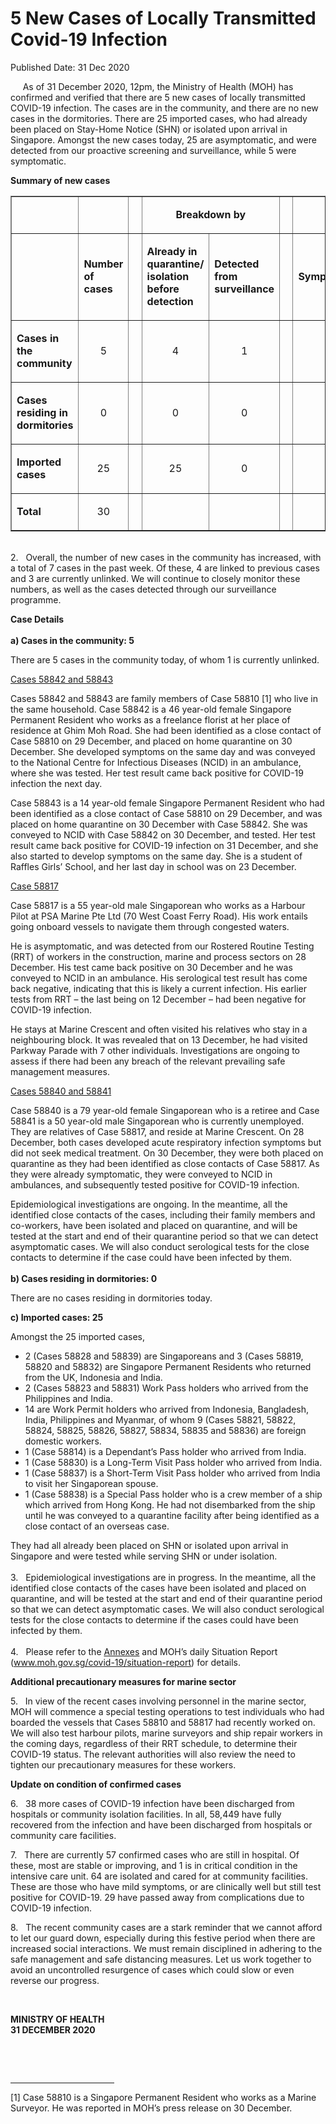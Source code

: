 <html>
    <meta http-equiv="Content-Type" content="text/html; charset=utf-8"/>
    <meta charset="utf-8"/>
    <title>5 New Cases of Locally Transmitted  Covid-19 Infection </title>
    <body><h1>5 New Cases of Locally Transmitted  Covid-19 Infection </h1>
    <p>Published Date: 31 Dec 2020</p> <p>&nbsp; &nbsp; &nbsp;As of 31 December 2020, 12pm, the Ministry of Health (MOH) has confirmed and verified that there are 5 new cases of locally transmitted COVID-19 infection. The cases are in the community, and there are no new cases in the dormitories. There are 25 imported cases, who had already been placed on Stay-Home Notice (SHN) or isolated upon arrival in Singapore. Amongst the new cases today, 25 are asymptomatic, and were detected from our proactive screening and surveillance, while 5 were symptomatic.&nbsp; </p><p><strong>Summary of new cases</strong></p><table border="1" cellspacing="0" cellpadding="0" width="605"> <tbody><tr> <td width="129"> <p align="right">&nbsp;</p> </td> <td width="60"> <p>&nbsp;</p> </td> <td width="16" valign="top"> <p>&nbsp;</p> </td> <td width="192" colspan="2"> <p align="center"><strong>Breakdown by</strong></p> </td> <td width="16" valign="top"> <p>&nbsp;</p> </td> <td width="192" colspan="2"> <p align="center"><strong>Breakdown by</strong></p> </td> </tr> <tr> <td width="129"> <p align="right">&nbsp;</p> </td> <td width="60"> <p><strong>Number of cases</strong></p> </td> <td width="16" valign="top"> <p>&nbsp;</p> </td> <td width="96"> <p><strong>Already in quarantine/ isolation before detection</strong></p> </td> <td width="96"> <p><strong>Detected from surveillance</strong></p> </td> <td width="16" valign="top"> <p>&nbsp;</p> </td> <td width="96"> <p><strong>Symptomatic</strong></p> </td> <td width="96"> <p><strong>Asymptomatic</strong></p> </td> </tr> <tr> <td width="129"> <p><strong>Cases in the community</strong></p> </td> <td width="60"> <p align="center">5</p> </td> <td width="16" valign="top"> <p align="center">&nbsp;</p> </td> <td width="96"> <p align="center">4</p> </td> <td width="96"> <p align="center">1</p> </td> <td width="16" valign="top"> <p align="center">&nbsp;</p> </td> <td width="96"> <p align="center">4</p> </td> <td width="96"> <p align="center">1</p> </td> </tr> <tr> <td width="129"> <p><strong>Cases residing in dormitories</strong></p> </td> <td width="60"> <p align="center">0</p> </td> <td width="16" valign="top"> <p align="center">&nbsp;</p> </td> <td width="96"> <p align="center">0</p> </td> <td width="96"> <p align="center">0</p> </td> <td width="16" valign="top"> <p align="center">&nbsp;</p> </td> <td width="96"> <p align="center">0</p> </td> <td width="96"> <p align="center">0</p> </td> </tr> <tr> <td width="129"> <p><strong>Imported cases</strong></p> </td> <td width="60"> <p align="center">25</p> </td> <td width="16" valign="top"> <p align="center">&nbsp;</p> </td> <td width="96"> <p align="center">25</p> </td> <td width="96"> <p align="center">0</p> </td> <td width="16" valign="top"> <p align="center">&nbsp;</p> </td> <td width="96"> <p align="center">1</p> </td> <td width="96"> <p align="center">24</p> </td> </tr> <tr> <td width="129"> <p><strong>Total</strong></p> </td> <td width="60"> <p align="center">30</p> </td> <td width="16" valign="top"> <p align="center">&nbsp;</p> </td> <td width="96"> <p align="center">&nbsp;</p> </td> <td width="96"> <p align="center">&nbsp;</p> </td> <td width="16" valign="top"> <p align="center">&nbsp;</p> </td> <td width="96"> <p align="center">&nbsp;</p> </td> <td width="96"> <p align="center">&nbsp;</p> </td> </tr> </tbody></table><p><br>2.&nbsp; &nbsp;Overall, the number of new cases in the community has increased, with a total of 7 cases in the past week. Of these, 4 are linked to previous cases and 3 are currently unlinked. We will continue to closely monitor these numbers, as well as the cases detected through our surveillance programme.</p><p><p><strong>Case Details<br></strong><strong><br>a) Cases in the community: 5</strong><strong><br></strong></p><p>There are 5 cases in the community today, of whom 1 is currently unlinked.</p><p><u>Cases 58842 and 58843</u></p><p>Cases 58842 and 58843 are family members of Case 58810 [1] who live in the same household. Case 58842 is a 46 year-old female Singapore Permanent Resident who works as a freelance florist at her place of residence at Ghim Moh Road. She had been identified as a close contact of Case 58810 on 29 December, and placed on home quarantine on 30 December. She developed symptoms on the same day and was conveyed to the National Centre for Infectious Diseases (NCID) in an ambulance, where she was tested. Her test result came back positive for COVID-19 infection the next day.</p><p>Case 58843 is a 14 year-old female Singapore Permanent Resident who had been identified as a close contact of Case 58810 on 29 December, and was placed on home quarantine on 30 December with Case 58842. She was conveyed to NCID with Case 58842 on 30 December, and tested. Her test result came back positive for COVID-19 infection on 31 December, and she also started to develop symptoms on the same day. She is a student of Raffles Girls’ School, and her last day in school was on 23 December.</p><p><u>Case 58817</u></p><p>Case 58817 is a 55 year-old male Singaporean who works as a Harbour Pilot at PSA Marine Pte Ltd (70 West Coast Ferry Road). His work entails going onboard vessels to navigate them through congested waters.</p><p>He is asymptomatic, and was detected from our Rostered Routine Testing (RRT) of workers in the construction, marine and process sectors on 28 December. His test came back positive on 30 December and he was conveyed to NCID in an ambulance. His serological test result has come back negative, indicating that this is likely a current infection. His earlier tests from RRT – the last being on 12 December – had been negative for COVID-19 infection.</p><p>He stays at Marine Crescent and often visited his relatives who stay in a neighbouring block. It was revealed that on 13 December, he had visited Parkway Parade with 7 other individuals. Investigations are ongoing to assess if there had been any breach of the relevant prevailing safe management measures.</p><p><u>Cases 58840 and 58841</u></p><p>Case 58840 is a 79 year-old female Singaporean who is a retiree and Case 58841 is a 50 year-old male Singaporean who is currently unemployed. They are relatives of Case 58817, and reside at Marine Crescent. On 28 December, both cases developed acute respiratory infection symptoms but did not seek medical treatment. On 30 December, they were both placed on quarantine as they had been identified as close contacts of Case 58817. As they were already symptomatic, they were conveyed to NCID in ambulances, and subsequently tested positive for COVID-19 infection.</p><p>Epidemiological investigations are ongoing. In the meantime, all the identified close contacts of the cases, including their family members and co-workers, have been isolated and placed on quarantine, and will be tested at the start and end of their quarantine period so that we can detect asymptomatic cases. We will also conduct serological tests for the close contacts to determine if the case could have been infected by them.<br><br><strong>b) Cases residing in dormitories: 0</strong></p><p>There are no cases residing in dormitories today.<br></p><p><strong>c) Imported cases: 25</strong></p><p>Amongst the 25 imported cases,</p></p><ul><li>2 (Cases 58828 and 58839) are Singaporeans and 3 (Cases 58819, 58820 and 58832) are Singapore Permanent Residents who returned from the UK, Indonesia and India. </li><li>2 (Cases 58823 and 58831) Work Pass holders who arrived from the Philippines and India. </li><li>14 are Work Permit holders who arrived from Indonesia, Bangladesh, India, Philippines and Myanmar, of whom 9 (Cases 58821, 58822, 58824, 58825, 58826, 58827, 58834, 58835 and 58836) are foreign domestic workers.</li><li>1 (Case 58814) is a Dependant’s Pass holder who arrived from India. </li><li>1 (Case 58830) is a Long-Term Visit Pass holder who arrived from India. </li><li>1 (Case 58837) is a Short-Term Visit Pass holder who arrived from India to visit her Singaporean spouse. </li><li>1 (Case 58838) is a Special Pass holder who is a crew member of a ship which arrived from Hong Kong. He had not disembarked from the ship until he was conveyed to a quarantine facility after being identified as a close contact of an overseas case.<br></li></ul><p>They had all already been placed on SHN or isolated upon arrival in Singapore and were tested while serving SHN or under isolation.<br><br>3.&nbsp; &nbsp;Epidemiological investigations are in progress. In the meantime, all the identified close contacts of the cases have been isolated and placed on quarantine, and will be tested at the start and end of their quarantine period so that we can detect asymptomatic cases. We will also conduct serological tests for the close contacts to determine if the cases could have been infected by them. <br><br>4.&nbsp; &nbsp;Please refer to the <a href="/docs/librariesprovider5/default-document-library/annexesadaa1c4787a74266b57e13d4cd6a324b.pdf?sfvrsn=37eb226c_0" title="Annexes">Annexes</a>&nbsp;and MOH’s daily Situation Report (<a href="http://www.moh.gov.sg/covid-19/situation-report">www.moh.gov.sg/covid-19/situation-report</a>) for details.</p><p><p><strong></strong><strong>Additional precautionary measures for marine sector</strong></p><p>5.&nbsp; &nbsp;In view of the recent cases involving personnel in the marine sector, MOH will commence a special testing operations to test individuals who had boarded the vessels that Cases 58810 and 58817 had recently worked on. We will also test harbour pilots, marine surveyors and ship repair workers in the coming days, regardless of their RRT schedule, to determine their COVID-19 status. The relevant authorities will also review the need to tighten our precautionary measures for these workers.</p></p><p><p><strong>Update on condition of confirmed cases</strong></p><p>6.&nbsp; &nbsp;38 more cases of COVID-19 infection have been discharged from hospitals or community isolation facilities. In all, 58,449 have fully recovered from the infection and have been discharged from hospitals or community care facilities.</p></p><p><p>7.&nbsp; &nbsp;There are currently 57 confirmed cases who are still in hospital. Of these, most are stable or improving, and 1 is in critical condition in the intensive care unit. 64 are isolated and cared for at community facilities. These are those who have mild symptoms, or are clinically well but still test positive for COVID-19. 29 have passed away from complications due to COVID-19 infection.</p></p><p><p>8.&nbsp; &nbsp;The recent community cases are a stark reminder that we cannot afford to let our guard down, especially during this festive period when there are increased social interactions. We must remain disciplined in adhering to the safe management and safe distancing measures. Let us work together to avoid an uncontrolled resurgence of cases which could slow or even reverse our progress.</p></p><p>&nbsp;</p><p><strong>MINISTRY OF HEALTH<br></strong><strong>31 DECEMBER 2020</strong></p><p><strong>&nbsp;</strong></p><div><br clear="all"> <hr align="left" size="1" width="33%"> <div id="ftn1"> </div></div><p>[1] Case 58810 is a Singapore Permanent Resident who works as a Marine Surveyor. He was reported in MOH’s press release on 30 December.</p></body>
</html>